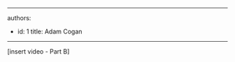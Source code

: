 

---
authors:
  - id: 1
    title: Adam Cogan
---




<span class='intro'> [insert video - Part B]<br><br> </span>

<p><br><br></p>


